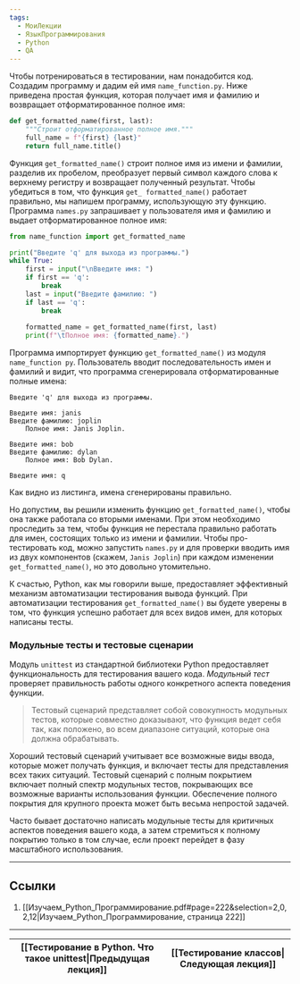 ```yaml
---
tags:
  - МоиЛекции
  - ЯзыкПрограммирования
  - Python
  - QA
---
```

Чтобы потренироваться в тестировании, нам понадобится код. Создадим программу и дадим ей имя `name_function.py`. Ниже приведена простая функция, которая получает имя и фамилию и возвращает отформатированное полное имя:

```python
def get_formatted_name(first, last): 
	"""Строит отформатированное полное имя.""" 
	full_name = f"{first} {last}" 
	return full_name.title()
```

Функция `get_formatted_name()` строит полное имя из имени и фамилии, разделив их пробелом, преобразует первый символ каждого слова к верхнему регистру и возвращает полученный результат. Чтобы убедиться в том, что функция `get_ formatted_name()` работает правильно, мы напишем программу, использующую эту функцию. Программа `names.py` запрашивает у пользователя имя и фамилию и выдает отформатированное полное имя:

```python
from name_function import get_formatted_name 

print("Введите 'q' для выхода из программы.") 
while True: 
	first = input("\nВведите имя: ") 
	if first == 'q': 
		break 
	last = input("Введите фамилию: ")
	if last == 'q': 
		break 
		
	formatted_name = get_formatted_name(first, last) 
	print(f"\tПолное имя: {formatted_name}.")
```

Программа импортирует функцию `get_formatted_name()` из модуля `name_function py`. Пользователь вводит последовательность имен и фамилий и видит, что программа сгенерировала отформатированные полные имена:

```
Введите 'q' для выхода из программы.

Введите имя: janis 
Введите фамилию: joplin 
	Полное имя: Janis Joplin. 

Введите имя: bob 
Введите фамилию: dylan 
	Полное имя: Bob Dylan.
	
Введите имя: q
```

Как видно из листинга, имена сгенерированы правильно. 

Но допустим, вы решили изменить функцию `get_formatted_name()`, чтобы она также работала со вторыми именами. При этом необходимо проследить за тем, чтобы функция не перестала правильно работать для имен, состоящих только из имени и фамилии. Чтобы про- тестировать код, можно запустить `names.py` и для проверки вводить имя из двух компонентов (скажем, `Janis Joplin`) при каждом изменении `get_formatted_name()`, но это довольно утомительно. 

К счастью, Python, как мы говорили выше, предоставляет эффективный механизм автоматизации тестирования вывода функций. При автоматизации тестирования `get_formatted_name()` вы будете уверены в том, что функция успешно работает для всех видов имен, для которых написаны тесты.

### Модульные тесты и тестовые сценарии 

Модуль `unittest` из стандартной библиотеки Python предоставляет функциональность для тестирования вашего кода. *Модульный тест* проверяет правильность работы одного конкретного аспекта поведения функции.

> Тестовый сценарий представляет собой совокупность модульных тестов, которые совместно доказывают, что функция ведет себя так, как положено, во всем диапазоне ситуаций, которые она должна обрабатывать. 

Хороший тестовый сценарий учитывает все возможные виды ввода, которые может получать функция, и включает тесты для представления всех таких ситуаций. Тестовый сценарий с полным покрытием включает полный спектр модульных тестов, покрывающих все возможные варианты использования функции. Обеспечение полного покрытия для крупного проекта может быть весьма непростой задачей. 

Часто бывает достаточно написать модульные тесты для критичных аспектов поведения вашего кода, а затем стремиться к полному покрытию только в том случае, если проект перейдет в фазу масштабного использования.

---
## Ссылки

1. [[Изучаем_Python_Программирование.pdf#page=222&selection=2,0,2,12|Изучаем_Python_Программирование, страница 222]]

---

| [[Тестирование в Python. Что такое unittest\|Предыдущая лекция]] | [[Тестирование классов\|Следующая лекция]] |
| ---------------------------------------------------------------- | ------------------------------------------ |
